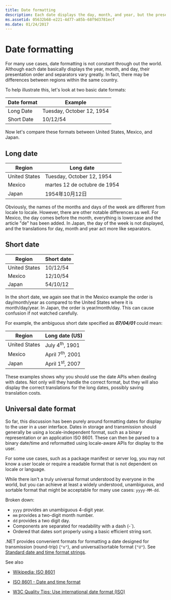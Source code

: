 ```yaml
---
title: Date formatting
description: Each date displays the day, month, and year, but the presentation order and separators can vary in different countries/regions.
ms.assetid: 05632b68-e221-4d77-a85b-68f9d3781ecf
ms.date: 01/24/2017
---
```

# Date formatting

For many use cases, date formatting is not constant through out the world.
Although each date basically displays the year, month, and day, their presentation order and separators vary greatly.
In fact, there may be differences between regions within the same country.

To help illustrate this, let's look at two basic date formats:

| Date format | Example |
| -- | -- |
| Long Date | Tuesday, October 12, 1954 |
| Short Date | 10/12/54 |

Now let's compare these formats between United States, Mexico, and Japan.

## Long date

| Region | Long date |
| -- | -- |
| United States | Tuesday, October 12, 1954 |
| Mexico        | martes 12 de octubre de 1954 |
| Japan         | <span lang="ja">1954年10月12日</span> |

Obviously, the names of the months and days of the week are different from locale to locale.
However, there are other notable differences as well.
For Mexico, the day comes before the month, everything is lowercase and the article "de" has been added.
In Japan, the day of the week is not displayed, and the translations for day, month and year act more like separators.

## Short date

| Region | Short date |
| -- | -- |
| United States | 10/12/54 |
| Mexico        | 12/10/54 |
| Japan         | 54/10/12 |

In the short date, we again see that in the Mexico example the order is day/month/year as compared to the United States where it is month/day/year.
In Japan, the order is year/month/day.
This can cause confusion if not watched carefully.

For example, the ambiguous short date specified as ***07/04/01*** could mean:

| Region | Long date (US) |
| -- | -- |
| United States | July 4<sup>th</sup>, 1901 |
| Mexico        | April 7<sup>th</sup>, 2001 |
| Japan         | April 1<sup>st</sup>, 2007 |

These examples shows why you should use the date APIs when dealing with dates.
Not only will they handle the correct format, but they will also display the correct translations for the long dates, possibly saving translation costs.

## Universal date format

So far, this discussion has been purely around formatting dates for display to the user in a user interface.
Dates in storage and transmission should generally be using a locale-independent format, such as a binary representation or an application ISO 8601.
These can then be parsed to a binary date/time and reformatted using locale-aware APIs for display to the user.

For some use cases, such as a package manifest or server log, you may not know a user locale or require a readable format that is not dependent on locale or language.

While there isn't a truly universal format understood by everyone in the world, but you can achieve at least a widely understood, unambiguous, and sortable format that might be acceptable for many use cases: `yyyy-MM-dd`.

Broken down:

- `yyyy` provides an unambiguous 4-digit year.
- `mm` provides a two-digit month number.
- `dd` provides a two digit day.
- Components are separated for readability with a dash (-`).
- Ordered that dates sort properly using a basic efficient string sort.

.NET provides convenient formats for formatting a date designed for transmission (round-trip) (`"o"`), and universal/sortable format (`"U"`).
See [Standard date and time format strings](/dotnet/standard/base-types/standard-date-and-time-format-strings).

See also

- [Wikipedia: ISO 8601](https://en.wikipedia.org/wiki/ISO_8601)

- [ISO 8601 - Date and time format](https://www.iso.org/iso-8601-date-and-time-format.html)

- [W3C Quality Tips: Use international date format (ISO)](https://www.w3.org/QA/Tips/iso-date)
